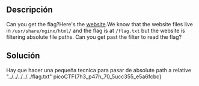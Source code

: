 

## Descripción
Can you get the flag?Here's the [website](http://saturn.picoctf.net:55827/).We know that the website files live in `/usr/share/nginx/html/` and the flag is at `/flag.txt` but the website is filtering absolute file paths. Can you get past the filter to read the flag?

## Solución
Hay que hacer una pequeña tecnica para pasar de absolute path a relative "../../../../../flag.txt"
picoCTF{7h3_p47h_70_5ucc355_e5a6fcbc}